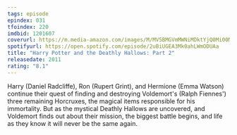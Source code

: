 ```yaml
---
tags: episode
epindex: 031
tfoindex: 220
imdbid: 1201607
coverurl: https://m.media-amazon.com/images/M/MV5BMGVmMWNiMDktYjQ0Mi00MWIxLTk0N2UtN2ZlYTdkN2IzNDNlXkEyXkFqcGdeQXVyODE5NzE3OTE@._V1_SX202_CR0,0,202,300_.jpg
spotifyurl: https://open.spotify.com/episode/2uBiUGEA3Mk0ahLWmODUAa
title: "Harry Potter and the Deathly Hallows: Part 2"
releasedate: 2011
rating: "8.1"
---
```


Harry (Daniel Radcliffe), Ron (Rupert Grint), and Hermione (Emma Watson) continue their quest of finding and destroying Voldemort's (Ralph Fiennes') three remaining Horcruxes, the magical items responsible for his immortality. But as the mystical Deathly Hallows are uncovered, and Voldemort finds out about their mission, the biggest battle begins, and life as they know it will never be the same again.
